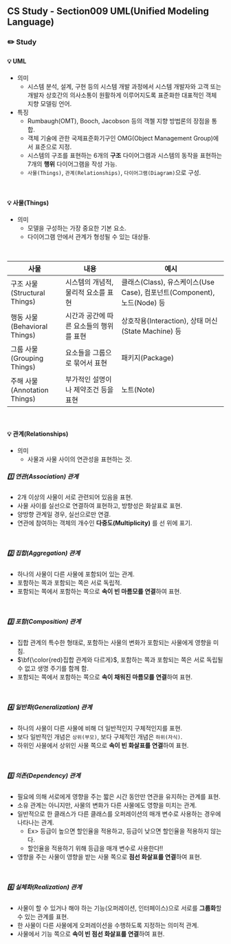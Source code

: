 ## CS Study - Section009 UML(Unified Modeling Language)
### ✏️ Study
#### 💡 UML
- 의미
  - 시스템 분석, 설계, 구현 등의 시스템 개발 과정에서 시스템 개발자와 고객 또는 개발자 상호간의 의사소통이 원활하게 이루어지도록 표준화한 대표적인 객체 지향 모델링 언어.
- 특징
  - Rumbaugh(OMT), Booch, Jacobson 등의 객첼 지향 방법론의 장점을 통합.
  - 객체 기술에 관한 국제표준화기구인 OMG(Object Management Group)에서 표준으로 지정.
  - 시스템의 구조를 표현하는 6개의 **구조** 다이어그램과 시스템의 동작을 표현하는 7개의 **행위** 다이어그램을 작성 가능.
  - `사물(Things)`, `관계(Relationships)`, `다이어그램(Diagram)`으로 구성.
<br>

#### 💡 사물(Things)
- 의미
  - 모델을 구성하는 가장 중요한 기본 요소.
  - 다이어그램 안에서 관계가 형성될 수 있는 대상들.
<br>

| 사물          | 내용  | 예시  |
|---------------------|-----------|-----------------------|
| 구조 사물<br>(Structural Things) | 시스템의 개념적, 물리적 요소를 표현 | 클래스(Class), 유스케이스(Use Case), 컴포넌트(Component), <br>노드(Node) 등 |
| 행동 사물<br>(Behavioral Things) | 시간과 공간에 따른 요소들의 행위를 표현 | 상호작용(Interaction), 상태 머신(State Machine) 등 |
| 그룹 사물<br>(Grouping Things) | 요소들을 그룹으로 묶어서 표현 | 패키지(Package) |
| 주해 사물<br>(Annotation Things) | 부가적인 설명이나 제약조건 등을 표현 | 노트(Note) |
<br>

#### 💡 관계(Relationships)
- 의미
  - 사물과 사물 사이의 연관성을 표현하는 것.

##### 1️⃣ 연관(Association) 관계
- 2개 이상의 사물이 서로 관련되어 있음을 표현.
- 사물 사이를 실선으로 연결하여 표현하고, 방향성은 화살표로 표현.
- 양방향 관계일 경우, 실선으로만 연결.
- 연관에 참여하는 객체의 개수인 **다중도(Multiplicity)** 를 선 위에 표기.
<br>

##### 2️⃣ 집합(Aggregation) 관계
- 하나의 사물이 다른 사물에 포함되어 있는 관계.
- 포함하는 쪽과 포함되는 쪽은 서로 독립적.
- 포함되는 쪽에서 포함하는 쪽으로 **속이 빈 마름모를 연결**하여 표현.
<br>

##### 3️⃣ 포함(Composition) 관계
- 집합 관계의 특수한 형태로, 포함하는 사물의 변화가 포함되는 사물에게 영향을 미침.
- <span>$\bf{\color{red}집합 관계와 다르게}$</span>, 포함하는 쪽과 포함되는 쪽은 서로 독립될 수 없고 생명 주기를 함께 함.
- 포함되는 쪽에서 포함하는 쪽으로 **속이 채워진 마름모를 연결**하여 표현.
<br>

##### 4️⃣ 일반화(Generalization) 관계
- 하나의 사물이 다른 사물에 비해 더 일반적인지 구체적인지를 표현.
- 보다 일반적인 개념은 `상위(부모)`, 보다 구체적인 개념은 `하위(자식)`.
- 하위인 사물에서 상위인 사물 쪽으로 **속이 빈 화살표를 연결**하여 표현.
<br>

##### 5️⃣ 의존(Dependency) 관계
- 필요에 의해 서로에게 영향을 주는 짧은 시간 동안만 연관을 유지하는 관계를 표현.
- 소유 관계는 아니지만, 사물의 변화가 다른 사물에도 영향을 미치는 관계.
- 일반적으로 한 클래스가 다른 클래스를 오퍼레이션의 매개 변수로 사용하는 경우에 나타나는 관계.
  - Ex> 등급이 높으면 할인율을 적용하고, 등급이 낮으면 할인율을 적용하지 않는다.
  - 할인율을 적용하기 위해 등급을 매개 변수로 사용한다‼️
- 영향을 주는 사물이 영향을 받는 사물 쪽으로 **점선 화살표를 연결**하여 표현.
<br>

##### 6️⃣ 실체화(Realization) 관계
- 사물이 할 수 있거나 해야 하는 기능(오퍼레이션, 인터페이스)으로 서로를 **그룹화**할 수 있는 관계를 표현.
- 한 사물이 다른 사물에게 오퍼레이션을 수행하도록 지정하는 의미적 관계.
- 사물에서 기능 쪽으로 **속이 빈 점선 화살표를 연결**하여 표현.
<br>

